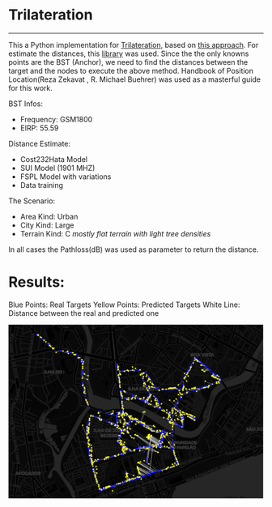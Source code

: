 # Trilateration
___

This a Python implementation for [Trilateration](https://en.wikipedia.org/wiki/Trilateration), based on [this approach](https://gis.stackexchange.com/questions/66/trilateration-using-3-latitude-longitude-points-and-3-distances/415#415). For estimate the distances, this [library](https://github.com/timotrob/pyRadioLoc) was used. Since the the only knowns points are the BST (Anchor), we need to find the distances between the target and the nodes to execute the above method. Handbook of Position Location(Reza Zekavat , R. Michael Buehrer) was used as a masterful guide for this work.

BST Infos:
- Frequency: GSM1800
- EIRP: 55.59

Distance Estimate:
- Cost232Hata Model
- SUI Model (1901 MHZ)
- FSPL Model with variations
- Data training 

The Scenario:
- Area Kind: Urban
- City Kind: Large
- Terrain Kind: C  *mostly flat terrain with light tree densities*


In all cases the Pathloss(dB) was used as parameter to return the distance.

# Results:
Blue Points: Real Targets
Yellow Points: Predicted Targets
White Line: Distance between the real and predicted one

![Best Trilateration](Img/trilatbest.png?raw=True "Trilateration")